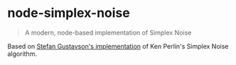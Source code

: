 # node-simplex-noise

> A modern, node-based implementation of Simplex Noise

Based on [Stefan Gustavson's implementation](http://staffwww.itn.liu.se/~stegu/simplexnoise/simplexnoise.pdf) of Ken Perlin's Simplex Noise algorithm.
